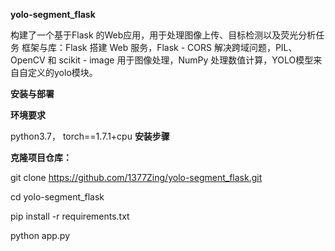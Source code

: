 **yolo-segment_flask**

构建了一个基于Flask 的Web应用，用于处理图像上传、目标检测以及荧光分析任务
框架与库：Flask 搭建 Web 服务，Flask - CORS 解决跨域问题，PIL、OpenCV 和 scikit - image 用于图像处理，NumPy 处理数值计算，YOLO模型来自自定义的yolo模块。

**安装与部署**

**环境要求**

python3.7， torch==1.7.1+cpu
**安装步骤**

**克隆项目仓库：**

git clone https://github.com/1377Zing/yolo-segment_flask.git

cd yolo-segment_flask

pip install -r requirements.txt

python app.py
